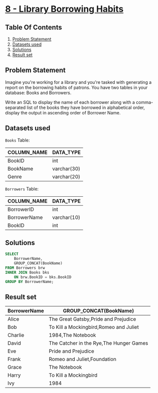 # [8 - Library Borrowing Habits](https://www.namastesql.com/coding-problem/8-library-borrowing-habits)

## Table Of Contents
1. [Problem Statement]()
2. [Datasets used]()
3. [Solutions]()
4. [Result set]()

## Problem Statement

Imagine you're working for a library and you're tasked with generating a report on the borrowing habits of patrons. You have two tables in your database: Books and Borrowers.

Write an SQL to display the name of each borrower along with a comma-separated list of the books they have borrowed in alphabetical order, display the output in ascending order of Borrower Name.

## Datasets used

```Books``` Table:

| COLUMN_NAME | DATA_TYPE   |
| ----------- | ----------- |
| BookID      | int         |
| BookName    | varchar(30) |
| Genre       | varchar(20) |

```Borrowers``` Table:

| COLUMN_NAME  | DATA_TYPE   |
| ------------ | ----------- | 
| BorrowerID   | int         |
| BorrowerName | varchar(10) |
| BookID       | int         |


## Solutions

```sql
SELECT
	BorrowerName,
    GROUP_CONCAT(BookName)
FROM Borrowers brw
INNER JOIN Books bks
	ON brw.BookID = bks.BookID
GROUP BY BorrowerName;
```

## Result set

| BorrowerName | GROUP_CONCAT(BookName)                  |
| ------------ | --------------------------------------- |
| Alice        | The Great Gatsby,Pride and Prejudice    |
| Bob          | To Kill a Mockingbird,Romeo and Juliet  |
| Charlie      | 1984,The Notebook                       |
| David        | The Catcher in the Rye,The Hunger Games |
| Eve          | Pride and Prejudice                     |
| Frank        | Romeo and Juliet,Foundation             |
| Grace        | The Notebook                            |
| Harry        | To Kill a Mockingbird                   |
| Ivy          | 1984                                    |